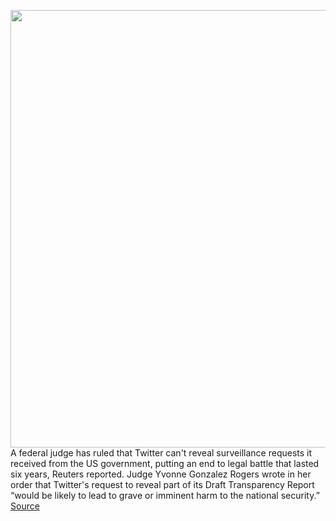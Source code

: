 <img src='https://cdn.vox-cdn.com/thumbor/_ImMHMFF-V6XU36tYZPbo-uAUXU=/0x0:2040x1360/1200x800/filters:focal(857x517:1183x843)/cdn.vox-cdn.com/uploads/chorus_image/image/66672039/acastro_180827_1777_0004.0.jpg' width='700px' /><br/>
A federal judge has ruled that Twitter can't reveal surveillance requests it received from the US government, putting an end to legal battle that lasted six years, Reuters reported. Judge Yvonne Gonzalez Rogers wrote in her order that Twitter's request to reveal part of its Draft Transparency Report “would be likely to lead to grave or imminent harm to the national security.”
<a href='https://www.theverge.com/2020/4/18/21226247/judge-dismisses-twitter-lawsuit-surveillance'> Source <a/>